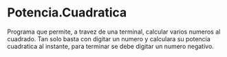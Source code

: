 # Potencia.Cuadratica
Programa que permite, a travez de una terminal, calcular varios numeros al cuadrado.
Tan solo basta con digitar un numero y calculara su potencia cuadratica al instante, para terminar se debe digitar un numero negativo.
